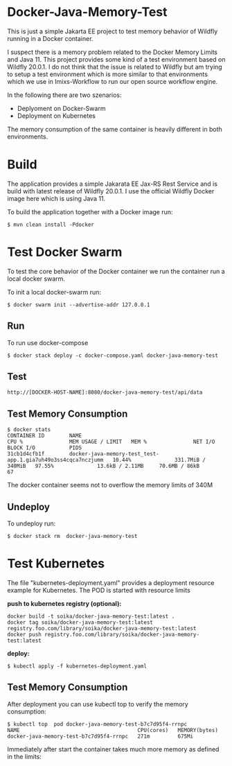 # Docker-Java-Memory-Test

This is just a simple Jakarta EE project to test memory behavior of Wildfly running in a Docker container.

I suspect there is a memory problem related to the Docker Memory Limits and Java 11. This project provides some kind of a test environment based on Wildfly 20.0.1. I do not think that the issue is related to Wildfly but am trying to setup a test environment which is more similar to that environments which we use in Imixs-Workflow to run our open source workflow engine. 

In the following there are two szenarios:

 * Deplyoment on Docker-Swarm
 * Deployment on Kubernetes
 
The memory consumption of the same container is heavily different in both environments.

# Build

The application provides a simple Jakarata EE Jax-RS Rest Service and is build with latest release of Wildfly 20.0.1. I use the official Wildfly Docker image here which is using Java 11. 

To build the application together with a Docker image run:

	$ mvn clean install -Pdocker
	

# Test Docker Swarm

To test the core behavior of the Docker container we run the container run a local docker swarm.

To init a local docker-swarm run:

	$ docker swarm init --advertise-addr 127.0.0.1


## Run
	
To run use docker-compose 

	$ docker stack deploy -c docker-compose.yaml docker-java-memory-test
	
## Test

	http://[DOCKER-HOST-NAME]:8080/docker-java-memory-test/api/data
	
	
	
## Test Memory Consumption

	$ docker stats 
	CONTAINER ID        NAME                                                           CPU %               MEM USAGE / LIMIT   MEM %               NET I/O             BLOCK I/O           PIDS
	31cb1d4cfb1f        docker-java-memory-test_test-app.1.gia7uh49o3ss4cqca7nczjumm   10.44%              331.7MiB / 340MiB   97.55%              13.6kB / 2.11MB     70.6MB / 86kB       67


The docker container seems not to overflow the memory limits of 340M
	
## Undeploy

To undeploy run:

	$ docker stack rm  docker-java-memory-test





# Test Kubernetes

The file "kubernetes-deployment.yaml" provides a deployment resource example for Kubernetes. 
The POD is started with resource limits


**push to kubernetes registry (optional):**

	docker build -t soika/docker-java-memory-test:latest .
	docker tag soika/docker-java-memory-test:latest registry.foo.com/library/soika/docker-java-memory-test:latest
	docker push registry.foo.com/library/soika/docker-java-memory-test:latest

	
**deploy:**

	$ kubectl apply -f kubernetes-deployment.yaml	
	
	
## Test Memory Consumption

After deployment you can use kubectl top to verify the memory consumption:

	$ kubectl top  pod docker-java-memory-test-b7c7d95f4-rrnpc
	NAME                                      CPU(cores)   MEMORY(bytes)   
	docker-java-memory-test-b7c7d95f4-rrnpc   271m         675Mi    	

Immediately after start the container takes much more memory as defined in the limits:


	
	
	